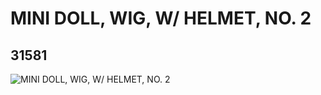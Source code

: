 # MINI DOLL, WIG, W/ HELMET, NO. 2
## 31581
![MINI DOLL, WIG, W/ HELMET, NO. 2](https://lc-www-live-s.legocdn.com/media/bricks/5/2/6179174.jpg)
